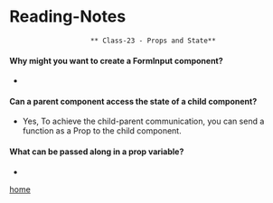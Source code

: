 # Reading-Notes

                        ** Class-23 - Props and State**
                        
#### Why might you want to create a FormInput component?

* 

#### Can a parent component access the state of a child component?

* Yes, To achieve the child-parent communication, you can send a function as a Prop to the child component.

#### What can be passed along in a prop variable?

*


[home](https://eyob1984.github.io/reading-notes/)
